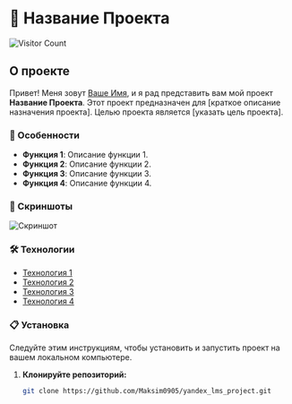 # 🚀 Название Проекта

![Visitor Count](https://visitor-badge.glitch.me/badge?page_id=Maksim0905/yandex_lms_project)

## О проекте

Привет! Меня зовут [Ваше Имя](https://github.com/ваш_пользователь), и я рад представить вам мой проект **Название Проекта**. Этот проект предназначен для [краткое описание назначения проекта]. Целью проекта является [указать цель проекта].

### 🌟 Особенности

- **Функция 1**: Описание функции 1.
- **Функция 2**: Описание функции 2.
- **Функция 3**: Описание функции 3.
- **Функция 4**: Описание функции 4.

### 📸 Скриншоты

![Скриншот](https://ссылка_на_ваш_скриншот.png)

### 🛠 Технологии

- [Технология 1](https://ссылка_на_технологию_1)
- [Технология 2](https://ссылка_на_технологию_2)
- [Технология 3](https://ссылка_на_технологию_3)
- [Технология 4](https://ссылка_на_технологию_4)

### 📋 Установка

Следуйте этим инструкциям, чтобы установить и запустить проект на вашем локальном компьютере.

1. **Клонируйте репозиторий:**
   ```bash
   git clone https://github.com/Maksim0905/yandex_lms_project.git
